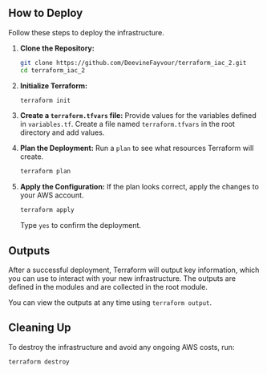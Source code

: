 ## How to Deploy

Follow these steps to deploy the infrastructure.

1.  **Clone the Repository:**
    ```bash
    git clone https://github.com/DeevineFayvour/terraform_iac_2.git
    cd terraform_iac_2
    ```

2.  **Initialize Terraform:**
    ```bash
    terraform init
    ```

3.  **Create a `terraform.tfvars` file:**
    Provide values for the variables defined in `variables.tf`. Create a file named `terraform.tfvars` in the root directory and add values.

4.  **Plan the Deployment:**
    Run a `plan` to see what resources Terraform will create.
    ```bash
    terraform plan
    ```

5.  **Apply the Configuration:**
    If the plan looks correct, apply the changes to your AWS account.
    ```bash
    terraform apply
    ```
    Type `yes` to confirm the deployment.

## Outputs

After a successful deployment, Terraform will output key information, which you can use to interact with your new infrastructure. The outputs are defined in the modules and are collected in the root module.

You can view the outputs at any time using `terraform output`.

## Cleaning Up

To destroy the infrastructure and avoid any ongoing AWS costs, run:

```bash
terraform destroy

```
